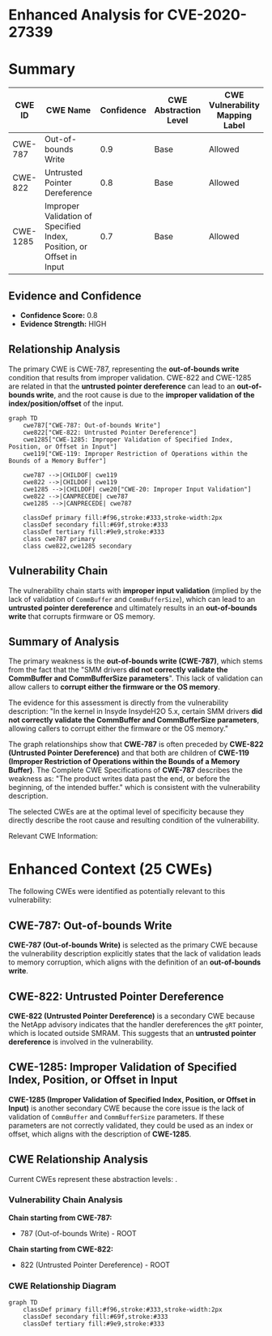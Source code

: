 # Enhanced Analysis for CVE-2020-27339

# Summary
| CWE ID | CWE Name | Confidence | CWE Abstraction Level | CWE Vulnerability Mapping Label | CWE-Vulnerability Mapping Notes |
|---|---|---|---|---|---|
| CWE-787 | Out-of-bounds Write | 0.9 | Base | Allowed | Primary CWE |
| CWE-822 | Untrusted Pointer Dereference | 0.8 | Base | Allowed | Secondary Candidate |
| CWE-1285 | Improper Validation of Specified Index, Position, or Offset in Input | 0.7 | Base | Allowed | Secondary Candidate |

## Evidence and Confidence

*   **Confidence Score:** 0.8
*   **Evidence Strength:** HIGH

## Relationship Analysis
The primary CWE is CWE-787, representing the **out-of-bounds write** condition that results from improper validation. CWE-822 and CWE-1285 are related in that the **untrusted pointer dereference** can lead to an **out-of-bounds write**, and the root cause is due to the **improper validation of the index/position/offset** of the input.

```mermaid
graph TD
    cwe787["CWE-787: Out-of-bounds Write"]
    cwe822["CWE-822: Untrusted Pointer Dereference"]
    cwe1285["CWE-1285: Improper Validation of Specified Index, Position, or Offset in Input"]
    cwe119["CWE-119: Improper Restriction of Operations within the Bounds of a Memory Buffer"]
    
    cwe787 -->|CHILDOF| cwe119
    cwe822 -->|CHILDOF| cwe119
    cwe1285 -->|CHILDOF| cwe20["CWE-20: Improper Input Validation"]
    cwe822 -->|CANPRECEDE| cwe787
    cwe1285 -->|CANPRECEDE| cwe787

    classDef primary fill:#f96,stroke:#333,stroke-width:2px
    classDef secondary fill:#69f,stroke:#333
    classDef tertiary fill:#9e9,stroke:#333
    class cwe787 primary
    class cwe822,cwe1285 secondary
```

## Vulnerability Chain
The vulnerability chain starts with **improper input validation** (implied by the lack of validation of `CommBuffer` and `CommBufferSize`), which can lead to an **untrusted pointer dereference** and ultimately results in an **out-of-bounds write** that corrupts firmware or OS memory.

## Summary of Analysis
The primary weakness is the **out-of-bounds write (CWE-787)**, which stems from the fact that the "SMM drivers **did not correctly validate the CommBuffer and CommBufferSize parameters**". This lack of validation can allow callers to **corrupt either the firmware or the OS memory**.

The evidence for this assessment is directly from the vulnerability description: "In the kernel in Insyde InsydeH2O 5.x, certain SMM drivers **did not correctly validate the CommBuffer and CommBufferSize parameters**, allowing callers to corrupt either the firmware or the OS memory."

The graph relationships show that **CWE-787** is often preceded by **CWE-822 (Untrusted Pointer Dereference)** and that both are children of **CWE-119 (Improper Restriction of Operations within the Bounds of a Memory Buffer)**. The Complete CWE Specifications of **CWE-787** describes the weakness as: "The product writes data past the end, or before the beginning, of the intended buffer." which is consistent with the vulnerability description.

The selected CWEs are at the optimal level of specificity because they directly describe the root cause and resulting condition of the vulnerability.

Relevant CWE Information:

# Enhanced Context (25 CWEs)
The following CWEs were identified as potentially relevant to this vulnerability:

## CWE-787: Out-of-bounds Write
**CWE-787 (Out-of-bounds Write)** is selected as the primary CWE because the vulnerability description explicitly states that the lack of validation leads to memory corruption, which aligns with the definition of an **out-of-bounds write**.

## CWE-822: Untrusted Pointer Dereference
**CWE-822 (Untrusted Pointer Dereference)** is a secondary CWE because the NetApp advisory indicates that the handler dereferences the `gRT` pointer, which is located outside SMRAM. This suggests that an **untrusted pointer dereference** is involved in the vulnerability.

## CWE-1285: Improper Validation of Specified Index, Position, or Offset in Input
**CWE-1285 (Improper Validation of Specified Index, Position, or Offset in Input)** is another secondary CWE because the core issue is the lack of validation of `CommBuffer` and `CommBufferSize` parameters. If these parameters are not correctly validated, they could be used as an index or offset, which aligns with the description of **CWE-1285**.


## CWE Relationship Analysis

Current CWEs represent these abstraction levels: .


### Vulnerability Chain Analysis

**Chain starting from CWE-787:**
- 787 (Out-of-bounds Write) - ROOT


**Chain starting from CWE-822:**
- 822 (Untrusted Pointer Dereference) - ROOT



### CWE Relationship Diagram

```mermaid
graph TD
    classDef primary fill:#f96,stroke:#333,stroke-width:2px
    classDef secondary fill:#69f,stroke:#333
    classDef tertiary fill:#9e9,stroke:#333
```